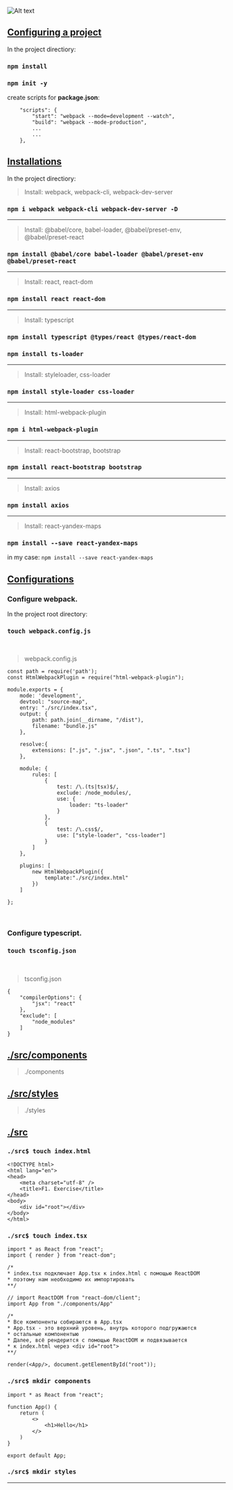 
![Alt text](Screenshot.jpeg?raw=true "Title")

## <u>Configuring a project</u>

In the project directiory:

### `npm install`

### `npm init -y`
   
create scripts for **package.json**:

        "scripts": {
            "start": "webpack --mode=development --watch",
            "build": "webpack --mode-production",
            ...
            ...
        },

## <u>Installations </u> 

In the project directiory:

> Install: webpack, webpack-cli, webpack-dev-server

### `npm i webpack webpack-cli webpack-dev-server -D`

<hr>

> Install: @babel/core, babel-loader, @babel/preset-env, @babel/preset-react

### `npm install @babel/core babel-loader @babel/preset-env @babel/preset-react`

<hr>

> Install: react, react-dom
### `npm install react react-dom`

<hr>

> Install: typescript

### `npm install typescript @types/react @types/react-dom`
### `npm install ts-loader`

<hr>

> Install: styleloader, css-loader

### `npm install style-loader css-loader`

<hr>

> Install: html-webpack-plugin

### `npm i html-webpack-plugin`

<hr>

> Install: react-bootstrap, bootstrap

### `npm install react-bootstrap bootstrap`

<hr>

> Install: axios

### `npm install axios`

<hr>

> Install: react-yandex-maps

### `npm install --save react-yandex-maps`
in my case: `npm install --save react-yandex-maps`



## <u>Configurations</u>

### Configure webpack.

In the project root directory:

### `touch webpack.config.js`

<br>

> webpack.config.js


    const path = require('path');
    const HtmlWebpackPlugin = require("html-webpack-plugin");

    module.exports = {
        mode: 'development',
        devtool: "source-map",
        entry: "./src/index.tsx",
        output: {
            path: path.join(__dirname, "/dist"),
            filename: "bundle.js"
        },

        resolve:{
            extensions: [".js", ".jsx", ".json", ".ts", ".tsx"]
        },

        module: {
            rules: [
                {
                    test: /\.(ts|tsx)$/,
                    exclude: /node_modules/,
                    use: {
                        loader: "ts-loader"
                    }
                },
                {
                    test: /\.css$/,
                    use: ["style-loader", "css-loader"]
                }
            ]
        },
        
        plugins: [
            new HtmlWebpackPlugin({
                template:"./src/index.html"
            })
        ]

    };


<br>

### Configure typescript.



### `touch tsconfig.json`

<br>

> tsconfig.json

    {
        "compilerOptions": {
            "jsx": "react"
        },
        "exclude": [
            "node_modules"
        ]
    }


## <b><u>./src/components</b></u>

   > ./components
   
## <b><u>./src/styles</b></u>

   > ./styles

## <b><u>./src</b></u>

### `./src$ touch index.html`

    <!DOCTYPE html>
    <html lang="en">
    <head>
        <meta charset="utf-8" />
        <title>F1. Exercise</title>
    </head>
    <body>
        <div id="root"></div>
    </body>
    </html>

### `./src$ touch index.tsx`


    import * as React from "react";
    import { render } from "react-dom";

    /* 
    * index.tsx подключает App.tsx к index.html с помощью ReactDOM
    * поэтому нам необходимо их импортировать
    **/

    // import ReactDOM from "react-dom/client"; 
    import App from "./components/App"

    /*
    * Все компоненты собираются в App.tsx
    * App.tsx - это верхний уровень, внутрь которого подгружаются
    * остальные компонентыю
    * Далее, всё рендерится с помощью ReactDOM и подвязывается
    * к index.html через <div id="root">
    **/

    render(<App/>, document.getElementById("root"));



### `./src$ mkdir components`

    import * as React from "react"; 

    function App() {
        return (
            <>
                <h1>Hello</h1>
            </>
        )
    }

    export default App;

### `./src$ mkdir styles`

<hr>

